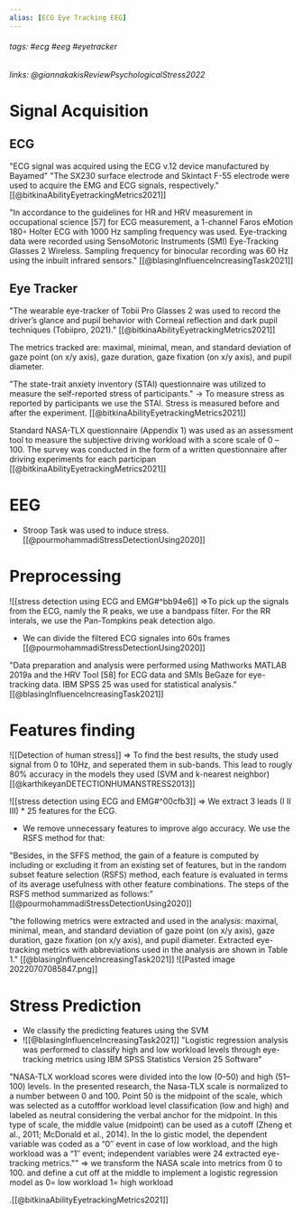 ```yaml
---
alias: [ECG Eye Tracking EEG]
---
```

###### tags: #ecg #eeg #eyetracker 
###### links:  @giannakakisReviewPsychologicalStress2022

# Signal Acquisition
## ECG
"ECG signal was acquired using the ECG v.12 device manufactured by Bayamed"
"The SX230 surface electrode and Skintact F-55 electrode were used to acquire the EMG and ECG signals, respectively." [[@bitkinaAbilityEyetrackingMetrics2021]]

"In accordance to the guidelines for HR and HRV measurement in occupational science [57] for ECG measurement, a 1-channel Faros eMotion 180◦ Holter ECG with 1000 Hz sampling frequency was used. Eye-tracking data were recorded using SensoMotoric Instruments (SMI) Eye-Tracking Glasses 2 Wireless. Sampling frequency for binocular recording was 60 Hz using the inbuilt infrared sensors." [[@blasingInfluenceIncreasingTask2021]]

## Eye Tracker
"The wearable eye-tracker of Tobii Pro Glasses 2 was used to record the driver’s glance and pupil behavior with Corneal reflection and dark pupil techniques (Tobiipro, 2021)." [[@bitkinaAbilityEyetrackingMetrics2021]]

The metrics tracked are: maximal, minimal, mean, and standard deviation of gaze point (on x/y axis), gaze duration, gaze fixation (on x/y axis), and pupil diameter.

"The state-trait anxiety inventory (STAI)  questionnaire was utilized to measure the self-reported stress of participants."
-> To measure stress as reported by participants we use the STAI. Stress is measured before and after the experiment. [[@bitkinaAbilityEyetrackingMetrics2021]]

Standard NASA-TLX questionnaire (Appendix 1) was used as an assessment tool to measure the subjective driving workload with a score scale of 0 –100. The survey was conducted in the form of a written questionnaire after driving experiments for each participan
[[@bitkinaAbilityEyetrackingMetrics2021]]

# EEG

- Stroop Task was used to induce stress. 
[[@pourmohammadiStressDetectionUsing2020]]


# Preprocessing

![[stress detection using ECG and EMG#^bb94e6]]
=>To pick up the signals from the ECG, namly the R peaks, we use a bandpass filter. For the RR interals, we use the Pan-Tompkins peak detection algo.
- We can divide the filtered ECG signales into 60s frames [[@pourmohammadiStressDetectionUsing2020]]

"Data preparation and analysis were performed using Mathworks MATLAB 2019a and the HRV Tool [58] for ECG data and SMIs BeGaze for eye-tracking data. IBM SPSS 25 was used for statistical analysis." [[@blasingInfluenceIncreasingTask2021]]

# Features finding
![[Detection of human stress]]
=> To find the best results, the study used signal from 0 to 10Hz, and seperated them in sub-bands. This lead to rougly 80% accuracy in the models they used (SVM and k-nearest neighbor) [[@karthikeyanDETECTIONHUMANSTRESS2013]]


![[stress detection using ECG and EMG#^00cfb3]]
=> We extract 3 leads (I II III) * 25 features for the ECG. 
- We remove unnecessary features to improve algo accuracy. We use the RSFS method for that:

"Besides, in the SFFS method, the gain of a feature is computed by including or excluding it from an existing set of features, but in the random subset feature selection (RSFS) method, each feature is evaluated in terms of its average usefulness with other feature combinations. The steps of the RSFS method summarized as follows:" [[@pourmohammadiStressDetectionUsing2020]]

"the following metrics were extracted and used in the analysis: maximal, minimal, mean, and standard deviation of gaze point (on x/y axis), gaze duration, gaze fixation (on x/y axis), and pupil diameter. Extracted eye-tracking metrics with abbreviations used in the analysis are shown in Table 1." [[@blasingInfluenceIncreasingTask2021]]
	![[Pasted image 20220707085847.png]]
# Stress Prediction
- We classify the predicting features using the SVM
- ![[@blasingInfluenceIncreasingTask2021]]
"Logistic regression analysis was performed to classify high and low workload levels through eye-tracking metrics using IBM SPSS Statistics Version 25 Software"

"NASA-TLX workload scores were divided into the low (0–50) and high (51–100) levels. In the presented research, the Nasa-TLX scale is normalized to a number between 0 and 100. Point 50 is the midpoint of the scale, which was selected as a cutofffor workload level classification (low and high) and labeled as neutral considering the verbal anchor for the midpoint. In this type of scale, the middle value (midpoint) can be used as a cutoff (Zheng et al., 2011; McDonald et al., 2014). In the lo gistic model, the dependent variable was coded as a “0′′ event in case of low workload, and the high workload was a “1′′ event; independent variables were 24 extracted eye-tracking metrics.""
=> we transform the NASA scale into metrics from 0 to 100. and define a cut off at the middle to implement a logistic regression model as 0= low workload 1= high workload


.[[@bitkinaAbilityEyetrackingMetrics2021]]
